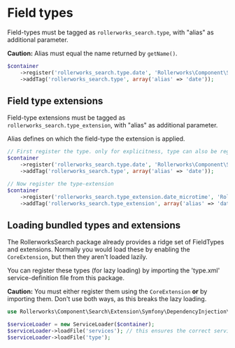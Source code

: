 Field types
===========

Field-types must be tagged as `rollerworks_search.type`,
with "alias" as additional parameter.

**Caution:** Alias must equal the name returned by `getName()`.

```php
$container
    ->register('rollerworks_search.type.date', 'Rollerworks\Component\Search\Type\DateType')
    ->addTag('rollerworks_search.type', array('alias' => 'date'));
```

## Field type extensions

Field-type extensions must be tagged as `rollerworks_search.type_extension`,
with "alias" as additional parameter.

Alias defines on which the field-type the extension is applied.

```php
// First register the type. only for explicitness, type can also be registered later
$container
    ->register('rollerworks_search.type.date', 'Rollerworks\Component\Search\Type\DateType')
    ->addTag('rollerworks_search.type', array('alias' => 'date'));

// Now register the type-extension
$container
    ->register('rollerworks_search.type_extension.date_microtime', 'Rollerworks\Component\Search\Type\DateMicrotimeExtension')
    ->addTag('rollerworks_search.type_extension', array('alias' => 'date'));
```

## Loading bundled types and extensions

The RollerworksSearch package already provides a ridge set of FieldTypes
and extensions. Normally you would load these by enabling the `CoreExtension`,
but then they aren't loaded lazily.

You can register these types (for lazy loading) by importing the
'type.xml' service-definition file from this package.

**Caution:** You must either register them using the `CoreExtension`
**or** by importing them. Don't use both ways, as this breaks the lazy loading.

```php
use Rollerworks\Component\Search\Extension\Symfony\DependencyInjection\ServiceLoader;

$serviceLoader = new ServiceLoader($container);
$serviceLoader->loadFile('services'); // this ensures the correct services are registered
$serviceLoader->loadFile('type');
```
